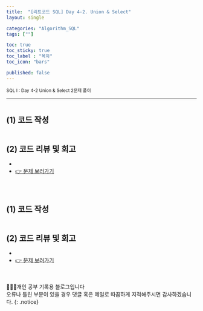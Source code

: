 ```yaml
---
title:  "[리트코드 SQL] Day 4-2. Union & Select"
layout: single

categories: "Algorithm_SQL"
tags: [""]

toc: true
toc_sticky: true
toc_label : "목차"
toc_icon: "bars"

published: false
---
```


<small>SQL I : Day 4-2 Union & Select 2문제 풀이</small>

***

# <span class="half_HL"></span>

## (1) 코드 작성
```sql

```

## (2) 코드 리뷰 및 회고
- 
- [👉 문제 보러가기]()

<br>

# <span class="half_HL"></span>

## (1) 코드 작성
```sql

```

## (2) 코드 리뷰 및 회고
- 
- [👉 문제 보러가기]()

<br>

👩🏻‍💻개인 공부 기록용 블로그입니다
<br>오류나 틀린 부분이 있을 경우 댓글 혹은 메일로 따끔하게 지적해주시면 감사하겠습니다.
{: .notice}